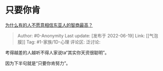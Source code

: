 # 只要你肯
[为什么有的人不愿意相信东亚人的智商最高？](https://www.zhihu.com/question/22798280/answer/2535469042)

> Author: #0-Anonymity
> Last update: [发布于 2022-06-19]
> Link: [[气泡膜]]
> Tag: #1-家族/1D-心理
> 评论区:
> 泛讨论:

考得越差的人越听不得人家说ta“其实你天资很聪明”。

因为下半句就是“只要你肯努力”。
